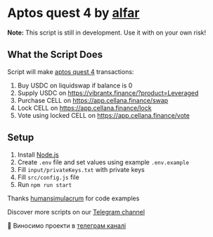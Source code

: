 # Aptos quest 4 by [alfar](https://t.me/+FozX3VZA0RIyNWY6)

**Note:** This script is still in development. Use it with on your own risk!

## What the Script Does
Script will make [aptos quest 4](https://galxe.com/aptos/campaign/GCm4Ct4fp8) transactions:
1. Buy USDC on liquidswap if balance is 0
1. Supply USDC on https://vibrantx.finance/?product=Leveraged
1. Purchase CELL on https://app.cellana.finance/swap 
1. Lock CELL on https://app.cellana.finance/lock
1. Vote using locked CELL on https://app.cellana.finance/vote

## Setup
1. Install [Node.js](https://nodejs.org/en/download)
1. Create `.env` file and set values using example `.env.example`
1. Fill `input/privateKeys.txt` with private keys
1. Fill `src/config.js` file
1. Run `npm run start`

Thanks [humansimulacrum](https://github.com/humansimulacrum/aptos-simulator) for code examples

Discover more scripts on our [Telegram channel](https://t.me/+FozX3VZA0RIyNWY6)

:star2: Виносимо проекти в [телеграм каналі](https://t.me/+FozX3VZA0RIyNWY6)

